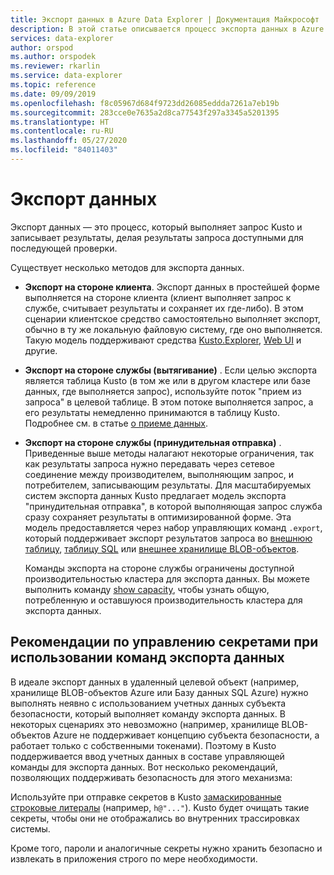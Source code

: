 ```yaml
---
title: Экспорт данных в Azure Data Explorer | Документация Майкрософт
description: В этой статье описывается процесс экспорта данных в Azure Data Explorer.
services: data-explorer
author: orspod
ms.author: orspodek
ms.reviewer: rkarlin
ms.service: data-explorer
ms.topic: reference
ms.date: 09/09/2019
ms.openlocfilehash: f8c05967d684f9723dd26085eddda7261a7eb19b
ms.sourcegitcommit: 283cce0e7635a2d8ca77543f297a3345a5201395
ms.translationtype: HT
ms.contentlocale: ru-RU
ms.lasthandoff: 05/27/2020
ms.locfileid: "84011403"
---
```

# <a name="data-export"></a>Экспорт данных

Экспорт данных — это процесс, который выполняет запрос Kusto и записывает результаты, делая результаты запроса доступными для последующей проверки.

Существует несколько методов для экспорта данных.

* **Экспорт на стороне клиента**. Экспорт данных в простейшей форме выполняется на стороне клиента (клиент выполняет запрос к службе, считывает результаты и сохраняет их где-либо). В этом сценарии клиентское средство самостоятельно выполняет экспорт, обычно в ту же локальную файловую систему, где оно выполняется. Такую модель поддерживают средства [Kusto.Explorer](../../tools/kusto-explorer.md), [Web UI](../../../web-query-data.md) и другие.

* **Экспорт на стороне службы (вытягивание)** . Если целью экспорта является таблица Kusto (в том же или в другом кластере или базе данных, где выполняется запрос), используйте поток "прием из запроса" в целевой таблице. В этом потоке выполняется запрос, а его результаты немедленно принимаются в таблицу Kusto. Подробнее см. в статье [о приеме данных](../../../ingest-data-overview.md).



* **Экспорт на стороне службы (принудительная отправка)** . Приведенные выше методы налагают некоторые ограничения, так как результаты запроса нужно передавать через сетевое соединение между производителем, выполняющим запрос, и потребителем, записывающим результаты. Для масштабируемых систем экспорта данных Kusto предлагает модель экспорта "принудительная отправка", в которой выполняющая запрос служба сразу сохраняет результаты в оптимизированной форме. Эта модель предоставляется через набор управляющих команд `.export`, который поддерживает экспорт результатов запроса во [внешнюю таблицу](export-data-to-an-external-table.md), [таблицу SQL](export-data-to-sql.md) или [внешнее хранилище BLOB-объектов](export-data-to-storage.md).
  
  Команды экспорта на стороне службы ограничены доступной производительностью кластера для экспорта данных. 
  Вы можете выполнить команду [show capacity](../../management/diagnostics.md#show-capacity), чтобы узнать общую, потребленную и оставшуюся производительность кластера для экспорта данных.

## <a name="recommendations-for-secret-management-when-using-data-export-commands"></a>Рекомендации по управлению секретами при использовании команд экспорта данных

В идеале экспорт данных в удаленный целевой объект (например, хранилище BLOB-объектов Azure или Базу данных SQL Azure) нужно выполнять неявно с использованием учетных данных субъекта безопасности, который выполняет команду экспорта данных. В некоторых сценариях это невозможно (например, хранилище BLOB-объектов Azure не поддерживает концепцию субъекта безопасности, а работает только с собственными токенами). Поэтому в Kusto поддерживается ввод учетных данных в составе управляющей команды для экспорта данных. Вот несколько рекомендаций, позволяющих поддерживать безопасность для этого механизма:

Используйте при отправке секретов в Kusto [замаскированные строковые литералы](../../query/scalar-data-types/string.md#obfuscated-string-literals) (например, `h@"..."`).
Kusto будет очищать такие секреты, чтобы они не отображались во внутренних трассировках системы.

Кроме того, пароли и аналогичные секреты нужно хранить безопасно и извлекать в приложения строго по мере необходимости.
